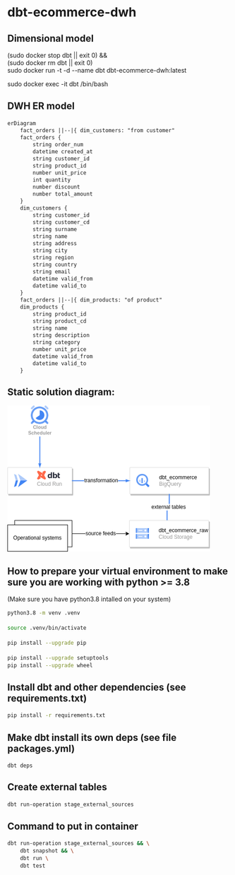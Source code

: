 # dbt-ecommerce-dwh

## Dimensional model
(sudo docker stop dbt || exit 0) && \
(sudo docker rm dbt || exit 0) \
sudo docker run -t -d --name dbt dbt-ecommerce-dwh:latest

sudo docker exec -it dbt /bin/bash

## DWH ER model
```mermaid
erDiagram
    fact_orders ||--|{ dim_customers: "from customer"
    fact_orders {
        string order_num
        datetime created_at
        string customer_id
        string product_id
        number unit_price
        int quantity
        number discount
        number total_amount
    }
    dim_customers {
        string customer_id
        string customer_cd
        string surname
        string name
        string address
        string city
        string region
        string country
        string email
        datetime valid_from
        datetime valid_to
    }
    fact_orders ||--|{ dim_products: "of product"
    dim_products {
        string product_id
        string product_cd
        string name
        string description
        string category
        number unit_price
        datetime valid_from
        datetime valid_to
    }
```

## Static solution diagram:
![Static solution diagram](./Solution%20diagram.drawio.png "a title")

## How to prepare your virtual environment to make sure you are working with python >= 3.8

(Make sure you have python3.8 intalled on your system)
```bash
python3.8 -m venv .venv

source .venv/bin/activate

pip install --upgrade pip

pip install --upgrade setuptools
pip install --upgrade wheel

```

## Install dbt and other dependencies (see requirements.txt)
```bash
pip install -r requirements.txt
```

## Make dbt install its own deps (see file packages.yml)
```
dbt deps
```

## Create external tables
```bash
dbt run-operation stage_external_sources
```

## Command to put in container
```bash
dbt run-operation stage_external_sources && \
    dbt snapshot && \
    dbt run \
    dbt test
```